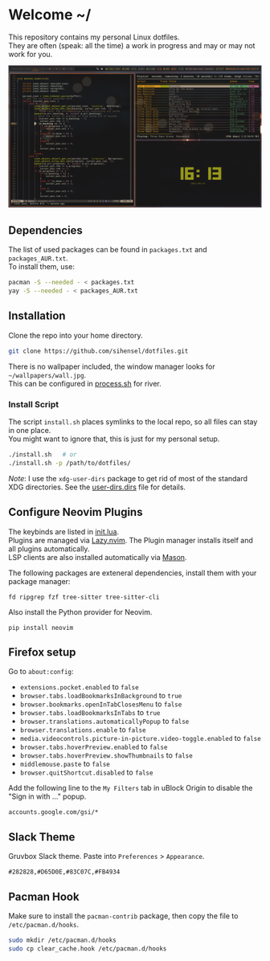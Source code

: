 # Welcome ~/

This repository contains my personal Linux dotfiles.<br>
They are often (speak: all the time) a work in progress and may or may not work for you.<br>

![screenshot.png](screenshot.png)


## Dependencies

The list of used packages can be found in `packages.txt` and `packages_AUR.txt`.<br>
To install them, use:

```sh
pacman -S --needed - < packages.txt
yay -S --needed - < packages_AUR.txt
```


## Installation

Clone the repo into your home directory.

```sh
git clone https://github.com/sihensel/dotfiles.git
```

There is no wallpaper included, the window manager looks for `~/wallpapers/wall.jpg`.<br>
This can be configured in [process.sh](river/process.sh#L44) for river.

### Install Script

The script `install.sh` places symlinks to the local repo, so all files can stay in one place.<br>
You might want to ignore that, this is just for my personal setup.

```sh
./install.sh   # or
./install.sh -p /path/to/dotfiles/
```

*Note*: I use the `xdg-user-dirs` package to get rid of most of the standard XDG directories. See the [user-dirs.dirs](./user-dirs.dirs) file for details.


## Configure Neovim Plugins

The keybinds are listed in [init.lua](nvim/init.lua).<br>
Plugins are managed via [Lazy.nvim](https://github.com/folke/lazy.nvim). The Plugin manager installs itself and all plugins automatically.<br>
LSP clients are also installed automatically via [Mason](https://github.com/williamboman/mason.nvim).

The following packages are exteneral dependencies, install them with your package manager:
```
fd ripgrep fzf tree-sitter tree-sitter-cli
```

Also install the Python provider for Neovim.
```
pip install neovim
```


## Firefox setup

Go to `about:config`:
- `extensions.pocket.enabled` to `false`
- `browser.tabs.loadBookmarksInBackground` to `true`
- `browser.bookmarks.openInTabClosesMenu` to `false`
- `browser.tabs.loadBookmarksInTabs` to `true`
- `browser.translations.automaticallyPopup` to `false`
- `browser.translations.enable` to `false`
- `media.videocontrols.picture-in-picture.video-toggle.enabled` to `false`
- `browser.tabs.hoverPreview.enabled` to `false`
- `browser.tabs.hoverPreview.showThumbnails` to `false`
- `middlemouse.paste` to `false`
- `browser.quitShortcut.disabled` to `false`

Add the following line to the `My Filters` tab in uBlock Origin to disable the "Sign in with ..." popup.

```
accounts.google.com/gsi/*
```


## Slack Theme

Gruvbox Slack theme. Paste into `Preferences` > `Appearance`.
```
#282828,#D65D0E,#83C07C,#FB4934
```


## Pacman Hook

Make sure to install the `pacman-contrib` package, then copy the file to `/etc/pacman.d/hooks`.

```sh
sudo mkdir /etc/pacman.d/hooks
sudo cp clear_cache.hook /etc/pacman.d/hooks
```
